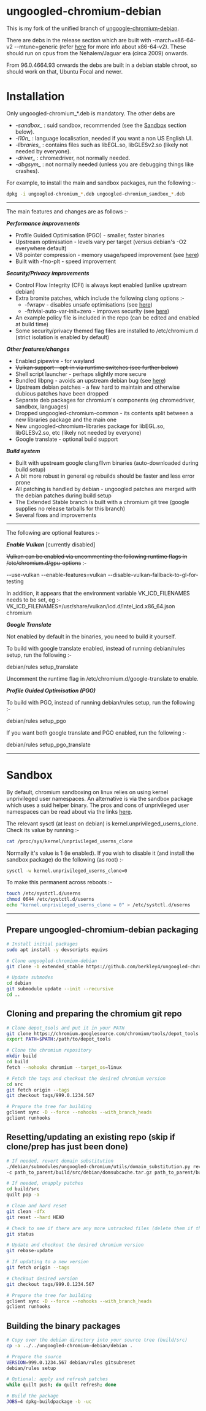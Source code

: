 # ungoogled-chromium-debian

This is my fork of the unified branch of [ungoogle-chromium-debian](https://github.com/ungoogled-software/ungoogled-chromium-debian).

There are debs in the release section which are built with -march=x86-64-v2 --mtune=generic (refer [here](https://en.wikipedia.org/wiki/X86-64#Microarchitecture_levels) for more info about x86-64-v2).
These should run on cpus from the Nehalem/Jaguar era (circa 2009) onwards.

From 96.0.4664.93 onwards the debs are built in a debian stable chroot, so should work on that, Ubuntu Focal and newer.


# Installation

Only ungoogled-chromium_*.deb is mandatory. The other debs are

* *-sandbox_*   : suid sandbox, recommended (see the [Sandbox](https://github.com/berkley4/ungoogled-chromium-debian/blob/extended_stable/.github/README.md#sandbox) section below).
* *-l10n_*      : language localisation, needed if you want a non US English UI.
* *-libraries_* : contains files such as libEGL.so, libGLESv2.so (likely not needed by everyone).
* *-driver_*    : chromedriver, not normally needed.
* *-dbgsym_*    : not normally needed (unless you are debugging things like crashes).

For example, to install the main and sandbox packages, run the following :-

```sh
dpkg -i ungoogled-chromium_*.deb ungoogled-chromium_sandbox_*.deb
```

- - - -


The main features and changes are as follows :-


___Performance improvements___

- Profile Guided Optimisation (PGO) - smaller, faster binaries
- Upstream optimisation - levels vary per target (versus debian's -O2 everywhere default)
- V8 pointer compression - memory usage/speed improvement (see [here](https://v8.dev/blog/pointer-compression))
- Built with -fno-plt - speed improvement


___Security/Privacy improvements___

- Control Flow Integrity (CFI) is always kept enabled (unlike upstream debian)
- Extra bromite patches, which include the following clang options :-
    - -fwrapv - disables unsafe optimisations (see [here](https://gitlab.e.foundation/e/apps/browser/-/blob/master/build/patches/Enable-fwrapv-in-Clang-for-non-UBSan-builds.patch))
    - -ftrivial-auto-var-init=zero - improves security (see [here](https://lists.llvm.org/pipermail/cfe-dev/2020-April/065221.html))
- An example policy file is included in the repo (can be edited and enabled at build time)
- Some security/privacy themed flag files are installed to /etc/chromium.d (strict isolation is enabled by default)


___Other features/changes___

- Enabled pipewire - for wayland
- ~~Vulkan support - opt-in via runtime switches (see further below)~~
- Shell script launcher - perhaps slightly more secure
- Bundled libpng - avoids an upstream debian bug (see [here](https://github.com/ungoogled-software/ungoogled-chromium-debian/issues/169))
- Upstream debian patches - a few hard to maintain and otherwise dubious patches have been dropped
- Separate deb packages for chromium's components (eg chromedriver, sandbox, languages)
- Dropped ungoogled-chromium-common - its contents split between a new libraries package and the main one
- New ungoogled-chromium-libraries package for libEGL.so, libGLESv2.so, etc (likely not needed by everyone)
- Google translate - optional build support


___Build system___

- Built with upstream google clang/llvm binaries (auto-downloaded during build setup)
- A bit more robust in general eg rebuilds should be faster and less error prone
- All patching is handled by debian - ungoogled patches are merged with the debian patches during build setup
- The Extended Stable branch is built with a chromium git tree (google supplies no release tarballs for this branch)
- Several fixes and improvements

- - - -


The following are optional features :-


___Enable Vulkan___
[currently disabled]

~~Vulkan can be enabled via uncommenting the following runtime flags in /etc/chromium.d/gpu-options~~ :-

--use-vulkan
--enable-features=vulkan
--disable-vulkan-fallback-to-gl-for-testing

In addition, it appears that the environment variable VK_ICD_FILENAMES needs to be set, eg :-
VK_ICD_FILENAMES=/usr/share/vulkan/icd.d/intel_icd.x86_64.json chromium


___Google Translate___

Not enabled by default in the binaries, you need to build it yourself.

To build with google translate enabled, instead of running debian/rules setup, run the following :-

debian/rules setup_translate


Uncomment the runtime flag in /etc/chromium.d/google-translate to enable.


___Profile Guided Optimisation (PGO)___

To build with PGO, instead of running debian/rules setup, run the following :-

debian/rules setup_pgo


If you want both google translate and PGO enabled, run the following :-

debian/rules setup_pgo_translate


- - - -


# Sandbox

By default, chromium sandboxing on linux relies on using kernel unprivileged user namespaces. An alternative is via
the sandbox package which uses a suid helper binary. The pros and cons of unprivileged user namespaces can be read
about via the links [here](https://github.com/a13xp0p0v/kconfig-hardened-check#questions-and-answers).

The relevant sysctl (at least on debian) is kernel.unprivileged_userns_clone. Check its value by running :-

```sh
cat /proc/sys/kernel/unprivileged_userns_clone
```

Normally it's value is 1 (ie enabled). If you wish to disable it (and install the sandbox package)
do the following (as root) :-

```sh
sysctl -w kernel.unprivileged_userns_clone=0
```

To make this permanent across reboots :-

```sh
touch /etc/systctl.d/userns
chmod 0644 /etc/systctl.d/userns
echo "kernel.unprivileged_userns_clone = 0" > /etc/systctl.d/userns
```


- - - -

## Prepare ungoogled-chromium-debian packaging

```sh
# Install initial packages
sudo apt install -y devscripts equivs

# Clone ungoogled-chromium-debian
git clone -b extended_stable https://github.com/berkley4/ungoogled-chromium-debian.git

# Update submodes
cd debian
git submodule update --init --recursive
cd ..
```

## Cloning and preparing the chromium git repo

```sh
# Clone depot_tools and put it in your PATH
git clone https://chromium.googlesource.com/chromium/tools/depot_tools
export PATH=$PATH:/path/to/depot_tools

# Clone the chromium repository
mkdir build
cd build
fetch --nohooks chromium --target_os=linux

# Fetch the tags and checkout the desired chromium version
cd src
git fetch origin --tags
git checkout tags/999.0.1234.567

# Prepare the tree for building
gclient sync -D --force --nohooks --with_branch_heads
gclient runhooks
```


## Resetting/updating an existing repo (skip if clone/prep has just been done)

```sh
# If needed, revert domain substitution
./debian/submodules/ungoogled-chromium/utils/domain_substitution.py revert \
-c path_to_parent/build/src/debian/domsubcache.tar.gz path_to_parent/build/src

# If needed, unapply patches
cd build/src
quilt pop -a

# Clean and hard reset
git clean -dfx
git reset --hard HEAD

# Check to see if there are any more untracked files (delete them if there are any)
git status

# Update and checkout the desired chromium version
git rebase-update

# If updating to a new version
git fetch origin --tags

# Checkout desired version
git checkout tags/999.0.1234.567

# Prepare the tree for building
gclient sync -D --force --nohooks --with_branch_heads
gclient runhooks
```


## Building the binary packages

```sh
# Copy over the debian directory into your source tree (build/src)
cp -a ../../ungoogled-chromium-debian/debian .

# Prepare the source
VERSION=999.0.1234.567 debian/rules gitsubreset
debian/rules setup

# Optional: apply and refresh patches
while quilt push; do quilt refresh; done

# Build the package
JOBS=4 dpkg-buildpackage -b -uc
```
